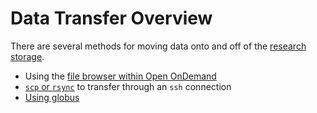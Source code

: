 # Data Transfer Overview

There are several methods for moving data onto and off of the [research storage](../../storage/storage_options.md).

- Using the [file browser within Open OnDemand](../software/onDemand/ondemand/#using-open-ondemand.md)
- [`scp` or `rsync`](rsync.md) to transfer through an `ssh` connection
- [Using globus](globus.md)